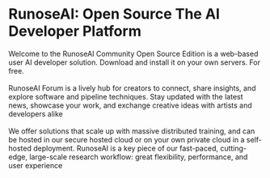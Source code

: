 # RunoseAI: Open Source The AI Developer Platform

Welcome to the RunoseAI Community Open Source Edition is a web-based user AI developer solution. Download and install it on your own servers. For free.
<br>
<br>
RunoseAI Forum is a lively hub for creators to connect, share insights, and explore software and pipeline techniques. Stay updated with the latest news, showcase your work, and exchange creative ideas with artists and developers alike
<br>
<br>
We offer solutions that scale up with massive distributed training, and can be hosted in our secure hosted cloud or on your own private cloud in a self-hosted deployment. RunoseAI is a key piece of our fast-paced, cutting-edge, large-scale research workflow: great flexibility, performance, and user experience
